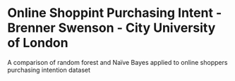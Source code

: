 # Online Shoppint Purchasing Intent - Brenner Swenson - City University of London
A comparison of random forest and Naïve Bayes applied to online shoppers purchasing intention dataset

